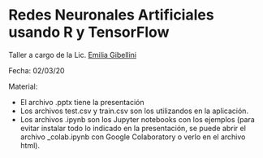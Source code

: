 # Redes Neuronales Artificiales usando R y TensorFlow

Taller a cargo de la Lic. [Emilia Gibellini](https://rladies.org/argentina-rladies/name/emilia-gibellini/)

Fecha: 02/03/20

Material:
    
- El archivo .pptx tiene la presentación
- Los archivos test.csv y train.csv son los utilizandos en la aplicación.
- Los archivos .ipynb son los Jupyter notebooks con los ejemplos (para evitar instalar todo lo indicado en la presentación, se puede abrir el archivo _colab.ipynb con Google Colaboratory o verlo en el archivo html).



